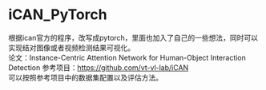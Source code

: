 # iCAN_PyTorch
根据ican官方的程序，改写成pytorch，里面也加入了自己的一些想法，同时可以实现结对图像或者视频检测结果可视化。  
论文：Instance-Centric Attention Network for Human-Object Interaction Detection
参考项目：https://github.com/vt-vl-lab/iCAN  
可以按照参考项目中的数据集配置以及评估方法。

